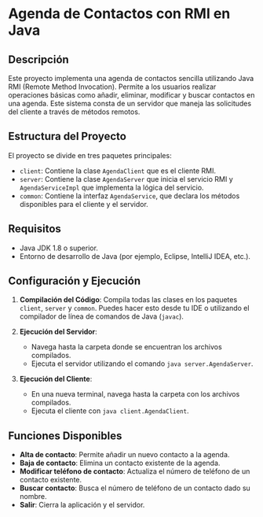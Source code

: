 # Agenda de Contactos con RMI en Java

## Descripción

Este proyecto implementa una agenda de contactos sencilla utilizando Java RMI (Remote Method Invocation). Permite a los usuarios realizar operaciones básicas como añadir, eliminar, modificar y buscar contactos en una agenda. Este sistema consta de un servidor que maneja las solicitudes del cliente a través de métodos remotos.

## Estructura del Proyecto

El proyecto se divide en tres paquetes principales:

-   `client`: Contiene la clase `AgendaClient` que es el cliente RMI.
-   `server`: Contiene la clase `AgendaServer` que inicia el servicio RMI y `AgendaServiceImpl` que implementa la lógica del servicio.
-   `common`: Contiene la interfaz `AgendaService`, que declara los métodos disponibles para el cliente y el servidor.

## Requisitos

-   Java JDK 1.8 o superior.
-   Entorno de desarrollo de Java (por ejemplo, Eclipse, IntelliJ IDEA, etc.).

## Configuración y Ejecución

1.  **Compilación del Código**: Compila todas las clases en los paquetes `client`, `server` y `common`. Puedes hacer esto desde tu IDE o utilizando el compilador de línea de comandos de Java (`javac`).
    
2.  **Ejecución del Servidor**:
    
    -   Navega hasta la carpeta donde se encuentran los archivos compilados.
    -   Ejecuta el servidor utilizando el comando `java server.AgendaServer`.
3.  **Ejecución del Cliente**:
    
    -   En una nueva terminal, navega hasta la carpeta con los archivos compilados.
    -   Ejecuta el cliente con `java client.AgendaClient`.

## Funciones Disponibles

-   **Alta de contacto**: Permite añadir un nuevo contacto a la agenda.
-   **Baja de contacto**: Elimina un contacto existente de la agenda.
-   **Modificar teléfono de contacto**: Actualiza el número de teléfono de un contacto existente.
-   **Buscar contacto**: Busca el número de teléfono de un contacto dado su nombre.
-   **Salir**: Cierra la aplicación y el servidor.

